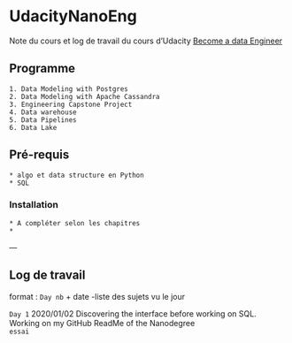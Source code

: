 ﻿# UdacityNanoEng

Note du cours et log de travail du cours d’Udacity [Become a data Engineer](https://www.udacity.com/nanodegree)

## Programme
	1. Data Modeling with Postgres
	2. Data Modeling with Apache Cassandra
	3. Engineering Capstone Project
	4. Data warehouse
	5. Data Pipelines
	6. Data Lake

## Pré-requis
	* algo et data structure en Python
	* SQL

### Installation
	* A compléter selon les chapitres
	*

—

## Log de travail

format : `Day nb` + date
-liste des sujets vu le jour

`Day 1` 2020/01/02  Discovering the interface before working on SQL. Working on my GitHub ReadMe of the Nanodegree  
`essai`




	
